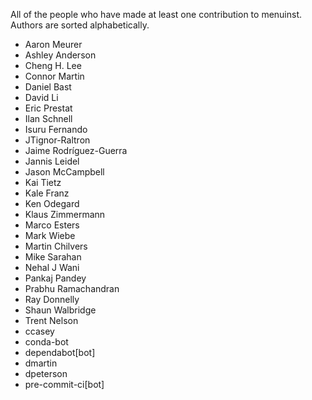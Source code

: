 All of the people who have made at least one contribution to menuinst.
Authors are sorted alphabetically.

* Aaron Meurer
* Ashley Anderson
* Cheng H. Lee
* Connor Martin
* Daniel Bast
* David Li
* Eric Prestat
* Ilan Schnell
* Isuru Fernando
* JTignor-Raltron
* Jaime Rodríguez-Guerra
* Jannis Leidel
* Jason McCampbell
* Kai Tietz
* Kale Franz
* Ken Odegard
* Klaus Zimmermann
* Marco Esters
* Mark Wiebe
* Martin Chilvers
* Mike Sarahan
* Nehal J Wani
* Pankaj Pandey
* Prabhu Ramachandran
* Ray Donnelly
* Shaun Walbridge
* Trent Nelson
* ccasey
* conda-bot
* dependabot[bot]
* dmartin
* dpeterson
* pre-commit-ci[bot]
